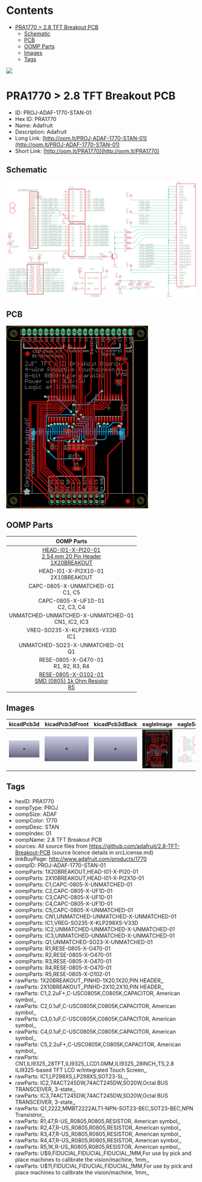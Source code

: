 



Contents
========

* [PRA1770 > 2.8 TFT Breakout PCB](#pra1770--28-tft-breakout-pcb)
	* [Schematic](#schematic)
	* [PCB](#pcb)
	* [OOMP Parts](#oomp-parts)
	* [Images](#images)
	* [Tags](#tags)
  
![][im]
# PRA1770 > 2.8 TFT Breakout PCB

- ID: PROJ-ADAF-1770-STAN-01
- Hex ID: PRA1770
- Name: Adafruit
- Description: Adafruit
- Long Link: [http://oom.lt/PROJ-ADAF-1770-STAN-01](http://oom.lt/PROJ-ADAF-1770-STAN-01)
- Short Link: [http://oom.lt/PRA1770](http://oom.lt/PRA1770)

## Schematic
  
[![schem](eagleSchemImage.png)](eagleSchemImage.png)
## PCB
  
[![pcb](eagleImage.png)](eagleImage.png)
## OOMP Parts
  

|OOMP Parts|
| :---: |
|[HEAD-I01-X-PI20-01<br> 2.54 mm 20 Pin Header<br> 1X20BREAKOUT](https://github.com/oomlout/oomlout_OOMP_parts/tree/main/HEAD-I01-X-PI20-01/)|
|HEAD-I01-X-PI2X10-01<BR>2X10BREAKOUT|
|CAPC-0805-X-UNMATCHED-01<BR>C1, C5|
|CAPC-0805-X-UF1D-01<BR>C2, C3, C4|
|UNMATCHED-UNMATCHED-X-UNMATCHED-01<BR>CN1, IC2, IC3|
|VREG-SO235-X-KLP298XS-V33D<BR>IC1|
|UNMATCHED-SO23-X-UNMATCHED-01<BR>Q1|
|RESE-0805-X-O470-01<BR>R1, R2, R3, R4|
|[RESE-0805-X-O102-01<br> SMD (0805) 1k Ohm Resistor<br> R5](https://github.com/oomlout/oomlout_OOMP_parts/tree/main/RESE-0805-X-O102-01/)|

## Images
  
  

|kicadPcb3d|kicadPcb3dFront|kicadPcb3dBack|eagleImage|eagleSchemImage|
| :---: | :---: | :---: | :---: | :---: |
|[![kicadPcb3d](kicadPcb3d_140.png)](kicadPcb3d.png)|[![kicadPcb3dFront](kicadPcb3dFront_140.png)](kicadPcb3dFront.png)|[![kicadPcb3dBack](kicadPcb3dBack_140.png)](kicadPcb3dBack.png)|[![eagleImage](eagleImage_140.png)](eagleImage.png)|[![eagleSchemImage](eagleSchemImage_140.png)](eagleSchemImage.png)|

## Tags

- hexID: PRA1770
- oompType: PROJ
- oompSize: ADAF
- oompColor: 1770
- oompDesc: STAN
- oompIndex: 01
- oompName: 2.8 TFT Breakout PCB
- sources: All source files from https://github.com/adafruit/2.8-TFT-Breakout-PCB (source licence details in srcLicense.md)
- linkBuyPage: http://www.adafruit.com/products/1770
- oompID: PROJ-ADAF-1770-STAN-01
- oompParts: 1X20BREAKOUT,HEAD-I01-X-PI20-01
- oompParts: 2X10BREAKOUT,HEAD-I01-X-PI2X10-01
- oompParts: C1,CAPC-0805-X-UNMATCHED-01
- oompParts: C2,CAPC-0805-X-UF1D-01
- oompParts: C3,CAPC-0805-X-UF1D-01
- oompParts: C4,CAPC-0805-X-UF1D-01
- oompParts: C5,CAPC-0805-X-UNMATCHED-01
- oompParts: CN1,UNMATCHED-UNMATCHED-X-UNMATCHED-01
- oompParts: IC1,VREG-SO235-X-KLP298XS-V33D
- oompParts: IC2,UNMATCHED-UNMATCHED-X-UNMATCHED-01
- oompParts: IC3,UNMATCHED-UNMATCHED-X-UNMATCHED-01
- oompParts: Q1,UNMATCHED-SO23-X-UNMATCHED-01
- oompParts: R1,RESE-0805-X-O470-01
- oompParts: R2,RESE-0805-X-O470-01
- oompParts: R3,RESE-0805-X-O470-01
- oompParts: R4,RESE-0805-X-O470-01
- oompParts: R5,RESE-0805-X-O102-01
- rawParts: 1X20BREAKOUT,,PINHD-1X20,1X20,PIN HEADER,,
- rawParts: 2X10BREAKOUT,,PINHD-2X10,2X10,PIN HEADER,,
- rawParts: C1,2.2uF+,C-USC0805K,C0805K,CAPACITOR, American symbol,,
- rawParts: C2,0.1uF,C-USC0805K,C0805K,CAPACITOR, American symbol,,
- rawParts: C3,0.1uF,C-USC0805K,C0805K,CAPACITOR, American symbol,,
- rawParts: C4,0.1uF,C-USC0805K,C0805K,CAPACITOR, American symbol,,
- rawParts: C5,2.2uF+,C-USC0805K,C0805K,CAPACITOR, American symbol,,
- rawParts: CN1,ILI9325_28TFT,ILI9325_LCD1.0MM,ILI9325_28INCH_TS,2.8 ILI9325-based TFT LCD w/Integrated Touch Screen,,
- rawParts: IC1,LP298XS,LP298XS,SOT23-5L,,,
- rawParts: IC2,74ACT245DW,74ACT245DW,SO20W,Octal BUS TRANSCEIVER, 3-state,,
- rawParts: IC3,74ACT245DW,74ACT245DW,SO20W,Octal BUS TRANSCEIVER, 3-state,,
- rawParts: Q1,2222,MMBT2222ALT1-NPN-SOT23-BEC,SOT23-BEC,NPN Transistror,,
- rawParts: R1,47,R-US_R0805,R0805,RESISTOR, American symbol,,
- rawParts: R2,47,R-US_R0805,R0805,RESISTOR, American symbol,,
- rawParts: R3,47,R-US_R0805,R0805,RESISTOR, American symbol,,
- rawParts: R4,47,R-US_R0805,R0805,RESISTOR, American symbol,,
- rawParts: R5,1K,R-US_R0805,R0805,RESISTOR, American symbol,,
- rawParts: U$9,FIDUCIAL,FIDUCIAL,FIDUCIAL_1MM,For use by pick and place machines to calibrate the vision/machine, 1mm,,
- rawParts: U$11,FIDUCIAL,FIDUCIAL,FIDUCIAL_1MM,For use by pick and place machines to calibrate the vision/machine, 1mm,,



[im]: kicadPcb3d_450.png
